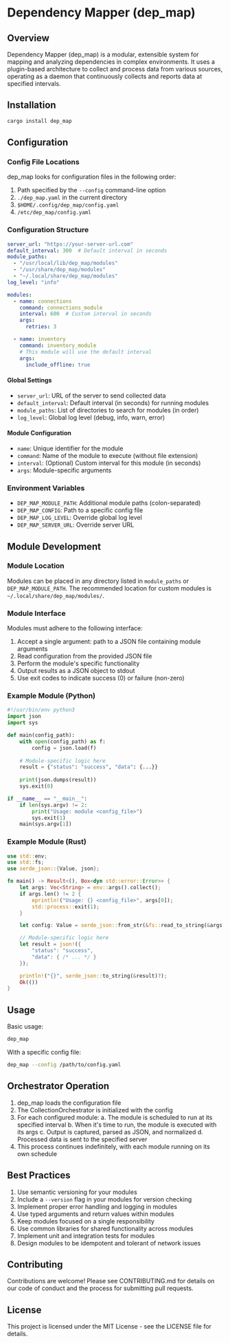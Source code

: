 # Dependency Mapper (dep_map)

## Overview

Dependency Mapper (dep_map) is a modular, extensible system for mapping and analyzing dependencies in complex environments. It uses a plugin-based architecture to collect and process data from various sources, operating as a daemon that continuously collects and reports data at specified intervals.

## Installation

```bash
cargo install dep_map
```

## Configuration

### Config File Locations

dep_map looks for configuration files in the following order:

1. Path specified by the `--config` command-line option
2. `./dep_map.yaml` in the current directory
3. `$HOME/.config/dep_map/config.yaml`
4. `/etc/dep_map/config.yaml`

### Configuration Structure

```yaml
server_url: "https://your-server-url.com"
default_interval: 300  # Default interval in seconds
module_paths:
  - "/usr/local/lib/dep_map/modules"
  - "/usr/share/dep_map/modules"
  - "~/.local/share/dep_map/modules"
log_level: "info"

modules:
  - name: connections
    command: connections_module
    interval: 600  # Custom interval in seconds
    args:
      retries: 3

  - name: inventory
    command: inventory_module
    # This module will use the default interval
    args:
      include_offline: true
```

#### Global Settings

- `server_url`: URL of the server to send collected data
- `default_interval`: Default interval (in seconds) for running modules
- `module_paths`: List of directories to search for modules (in order)
- `log_level`: Global log level (debug, info, warn, error)

#### Module Configuration

- `name`: Unique identifier for the module
- `command`: Name of the module to execute (without file extension)
- `interval`: (Optional) Custom interval for this module (in seconds)
- `args`: Module-specific arguments

### Environment Variables

- `DEP_MAP_MODULE_PATH`: Additional module paths (colon-separated)
- `DEP_MAP_CONFIG`: Path to a specific config file
- `DEP_MAP_LOG_LEVEL`: Override global log level
- `DEP_MAP_SERVER_URL`: Override server URL

## Module Development

### Module Location

Modules can be placed in any directory listed in `module_paths` or `DEP_MAP_MODULE_PATH`. The recommended location for custom modules is `~/.local/share/dep_map/modules/`.

### Module Interface

Modules must adhere to the following interface:

1. Accept a single argument: path to a JSON file containing module arguments
2. Read configuration from the provided JSON file
3. Perform the module's specific functionality
4. Output results as a JSON object to stdout
5. Use exit codes to indicate success (0) or failure (non-zero)

### Example Module (Python)

```python
#!/usr/bin/env python3
import json
import sys

def main(config_path):
    with open(config_path) as f:
        config = json.load(f)
    
    # Module-specific logic here
    result = {"status": "success", "data": {...}}
    
    print(json.dumps(result))
    sys.exit(0)

if __name__ == "__main__":
    if len(sys.argv) != 2:
        print("Usage: module <config_file>")
        sys.exit(1)
    main(sys.argv[1])
```

### Example Module (Rust)

```rust
use std::env;
use std::fs;
use serde_json::{Value, json};

fn main() -> Result<(), Box<dyn std::error::Error>> {
    let args: Vec<String> = env::args().collect();
    if args.len() != 2 {
        eprintln!("Usage: {} <config_file>", args[0]);
        std::process::exit(1);
    }

    let config: Value = serde_json::from_str(&fs::read_to_string(&args[1])?)?;

    // Module-specific logic here
    let result = json!({
        "status": "success",
        "data": { /* ... */ }
    });

    println!("{}", serde_json::to_string(&result)?);
    Ok(())
}
```

## Usage

Basic usage:

```bash
dep_map
```

With a specific config file:

```bash
dep_map --config /path/to/config.yaml
```

## Orchestrator Operation

1. dep_map loads the configuration file
2. The CollectionOrchestrator is initialized with the config
3. For each configured module:
   a. The module is scheduled to run at its specified interval
   b. When it's time to run, the module is executed with its args
   c. Output is captured, parsed as JSON, and normalized
   d. Processed data is sent to the specified server
4. This process continues indefinitely, with each module running on its own schedule

## Best Practices

1. Use semantic versioning for your modules
2. Include a `--version` flag in your modules for version checking
3. Implement proper error handling and logging in modules
4. Use typed arguments and return values within modules
5. Keep modules focused on a single responsibility
6. Use common libraries for shared functionality across modules
7. Implement unit and integration tests for modules
8. Design modules to be idempotent and tolerant of network issues

## Contributing

Contributions are welcome! Please see CONTRIBUTING.md for details on our code of conduct and the process for submitting pull requests.

## License

This project is licensed under the MIT License - see the LICENSE file for details.
